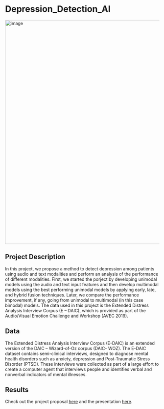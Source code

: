 # Depression_Detection_AI

<img width="729" alt="image" src="https://user-images.githubusercontent.com/59149638/184985107-f4180428-0a41-4679-9414-4644b42edf91.png">


## Project Description
In this project, we propose a method to detect depression among patients using audio and text modalities and perform an analysis of the performance of different modalities. First, we started the porject by developing unimodal models using the audio and text input features and then develop multimodal models using the best performing unimodal models by applying early, late, and hybrid fusion techniques. Later, we compare the performance improvement, if any, going from unimodal to multimodal (in this case bimodal) models. The data used in this project is the Extended Distress Analysis Interview Corpus (E – DAIC), which is provided as part of the Audio/Visual Emotion Challenge and Workshop (AVEC 2019).

## Data
The Extended Distress Analysis Interview Corpus (E-DAIC) is an extended version of the DAIC – Wizard-of-Oz corpus (DAIC- WOZ). The E-DAIC dataset contains semi-clinical interviews, designed to diagnose mental health disorders such as anxiety, depression and Post-Traumatic Stress Disorder (PTSD). These interviews were collected as part of a large effort to create a computer agent that interviews people and identifies verbal and nonverbal indicators of mental illnesses.

## Results
Check out the project proposal [here](https://github.com/rojinbakhti/Depression_Detection_AI/blob/main/final_report.pdf) and the presentation [here](https://github.com/rojinbakhti/Depression_Detection_AI/blob/main/final_presentation.pdf).
